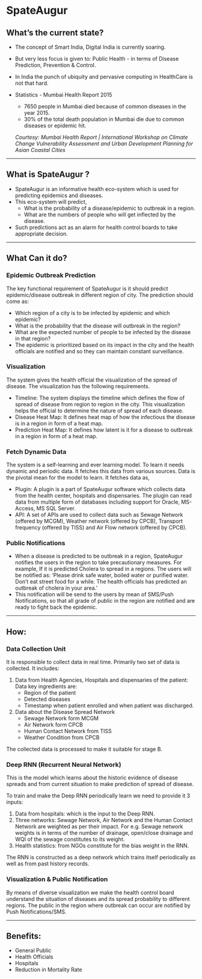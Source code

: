 # SpateAugur

## What’s the current state?
* The concept of Smart India, Digital India is currently soaring.
* But very less focus is given to: Public Health - in terms of Disease Prediction, Prevention & Control.
* In India the punch of ubiquity and pervasive computing in HealthCare is not that hard.
* Statistics - Mumbai Health Report 2015
    * 7650 people in Mumbai died because of common diseases in the year 2015.
    * 30% of the total death population in Mumbai die due to common diseases or epidemic hit.
    
    <i> Courtesy: Mumbai Health Report | International Workshop on Climate Change Vulnerability Assessment and Urban Development Planning for Asian Coastal Cities </i>

<hr/>

## What is SpateAugur ?
* SpateAugur is an informative health eco-system which is used for predicting epidemics and diseases.
* This eco-system will predict,
    * What is the probability of a disease/epidemic to outbreak in a region.
    * What are the numbers of people who will get inflected by the disease.
* Such predictions act as an alarm for health control boards to take appropriate decision.

<hr/>

## What Can it do? 

### Epidemic Outbreak Prediction  
The key functional requirement of SpateAugur is it should predict epidemic/disease outbreak in different region of city. The prediction should come as:
* Which region of a city is to be infected by epidemic and which epidemic?
* What is the probability that the disease will outbreak in the region?
* What are the expected number of people to be infected by the disease in that region?
* The epidemic is prioritized based on its impact in the city and the health officials are notified and so they can maintain constant surveillance.

### Visualization  
The system gives the health official the visualization of the spread of disease. The visualization has the following requirements.
* Timeline: The system displays the timeline which defines the flow of spread of disease from region to region in the city. This visualization helps the official to determine the nature of spread of each disease.
* Disease Heat Map: It defines heat map of how the infectious the disease is in a region in form of a heat map.
* Prediction Heat Map: It defines how latent is it for a disease to outbreak in a region in form of a heat map.

### Fetch Dynamic Data  
The system is a self-learning and ever learning model. To learn it needs dynamic and periodic data. It fetches this data from various sources. Data is the pivotal mean for the model to learn. It fetches data as,
* Plugin: A plugin is a part of SpateAugur software which collects data from the health center, hospitals and dispensaries. The plugin can read data from multiple form of databases including support for Oracle, MS-Access, MS SQL Server.
* API: A set of APIs are used to collect data such as Sewage Network (offered by MCGM), Weather network (offered by CPCB), Transport frequency (offered by TISS) and Air Flow network (offered by CPCB).

### Public Notifications  
* When a disease is predicted to be outbreak in a region, SpateAugur notifies the users in the region to take precautionary measures. For example, If it is predicted Cholera to spread in a regions. The users will be notified as: ‘Please drink safe water, boiled water or purified water. Don’t eat street food for a while. The health officials has predicted an outbreak of cholera in your area.’ 
* This notification will be send to the users by mean of SMS/Push Notifications, so that all grade of public in the region are notified and are ready to fight back the epidemic.

<hr/>

## How:

### Data Collection Unit
It is responsible to collect data in real time. Primarily two set of data is collected. It includes:
1) Data from Health Agencies, Hospitals and dispensaries of the patient:   
Data key ingredients are: 
    * Region of the patient
    * Detected diseases
    * Timestamp when patient enrolled and when patient was discharged.
2) Data about the Disease Spread Network
    * Sewage Network form MCGM
    * Air Network form CPCB
    * Human Contact Network from TISS
    * Weather Condition from CPCB

The collected data is processed to make it suitable for stage B.

### Deep RNN (Recurrent Neural Network)
This is the model which learns about the historic evidence of disease spreads and from current situation to make prediction of spread of disease.

To train and make the Deep RNN periodically learn we need to provide it 3 inputs:
1) Data from hospitals: which is the input to the Deep RNN.
2) Three networks: Sewage Network, Air Network and the Human Contact Network are weighted as per their impact. For e.g. Sewage network weights is in terms of the number of drainage, open/close drainage and WQI of the sewage constitutes to its weight.
3) Health statistics: from NGOs constitute for the bias weight in the RNN.

The RNN is constructed as a deep network which trains itself periodically as well as from past history records.

### Visualization & Public Notification
By means of diverse visualization we make the health control board understand the situation of diseases and its spread probability to different regions. The public in the region where outbreak can occur are notified by Push Notifications/SMS.

<hr/>

## Benefits:
* General Public
* Health Officials
* Hospitals
* Reduction in Mortality Rate

